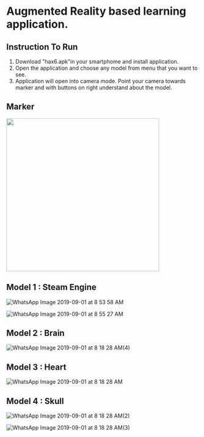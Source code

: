 # Augmented Reality based learning application.

## Instruction To Run
1. Download "hax6.apk"in your smartphome and install application.
2. Open the application and choose any model from menu that you want to see.
3. Application will open into camera mode. Point your camera towards marker and with buttons on right understand about the model.

## Marker
<img src="https://user-images.githubusercontent.com/31439780/64071318-57fe7c80-cc95-11e9-8cb8-eb37c206910c.jpg" width="400" />

## Model 1 : Steam Engine
![WhatsApp Image 2019-09-01 at 8 53 58 AM](https://user-images.githubusercontent.com/31439780/64071350-19b58d00-cc96-11e9-92ed-90760b77f2ca.jpeg)

![WhatsApp Image 2019-09-01 at 8 55 27 AM](https://user-images.githubusercontent.com/31439780/64071357-48cbfe80-cc96-11e9-87b8-89cd48650e8f.jpeg)

## Model 2 : Brain
![WhatsApp Image 2019-09-01 at 8 18 28 AM(4)](https://user-images.githubusercontent.com/31439780/64071329-a744ad00-cc95-11e9-860d-9574130ad189.jpeg)

## Model 3 : Heart
![WhatsApp Image 2019-09-01 at 8 18 28 AM](https://user-images.githubusercontent.com/31439780/64071330-a744ad00-cc95-11e9-9826-fd9248ff14f0.jpeg)

## Model 4 : Skull
![WhatsApp Image 2019-09-01 at 8 18 28 AM(2)](https://user-images.githubusercontent.com/31439780/64071364-7022cb80-cc96-11e9-8b7c-042f6675f211.jpeg)

![WhatsApp Image 2019-09-01 at 8 18 28 AM(3)](https://user-images.githubusercontent.com/31439780/64071331-a7dd4380-cc95-11e9-82af-b2aa36009ba7.jpeg) 
